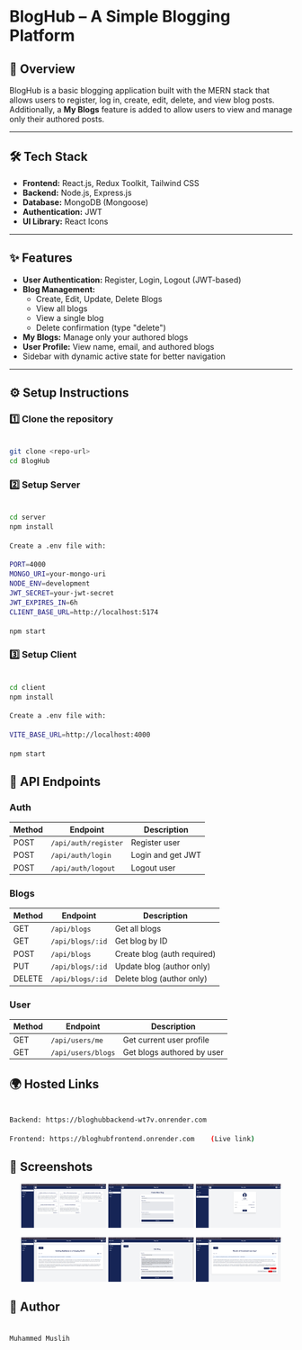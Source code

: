# BlogHub – A Simple Blogging Platform

## 🚀 Overview
BlogHub is a basic blogging application built with the MERN stack that allows users to register, log in, create, edit, delete, and view blog posts.  
Additionally, a **My Blogs** feature is added to allow users to view and manage only their authored posts.

---

## 🛠️ Tech Stack
- **Frontend:** React.js, Redux Toolkit, Tailwind CSS
- **Backend:** Node.js, Express.js
- **Database:** MongoDB (Mongoose)
- **Authentication:** JWT
- **UI Library:** React Icons

---

## ✨ Features
- **User Authentication:** Register, Login, Logout (JWT-based)
- **Blog Management:**
  - Create, Edit, Update, Delete Blogs
  - View all blogs
  - View a single blog
  - Delete confirmation (type "delete")
- **My Blogs:** Manage only your authored blogs
- **User Profile:** View name, email, and authored blogs
- Sidebar with dynamic active state for better navigation

---

## ⚙️ Setup Instructions

### 1️⃣ Clone the repository
```bash

git clone <repo-url>
cd BlogHub

```
### 2️⃣ Setup Server
```bash

cd server
npm install

Create a .env file with:

PORT=4000
MONGO_URI=your-mongo-uri
NODE_ENV=development
JWT_SECRET=your-jwt-secret
JWT_EXPIRES_IN=6h
CLIENT_BASE_URL=http://localhost:5174

npm start

```
### 3️⃣ Setup Client
```bash

cd client
npm install

Create a .env file with:

VITE_BASE_URL=http://localhost:4000

npm start

```
## 📡 API Endpoints

### Auth

| Method | Endpoint             | Description       |
| ------ | -------------------- | ----------------- |
| POST   | `/api/auth/register` | Register user     |
| POST   | `/api/auth/login`    | Login and get JWT |
| POST   | `/api/auth/logout`   | Logout user       |

### Blogs

| Method | Endpoint         | Description                 |
| ------ | ---------------- | --------------------------- |
| GET    | `/api/blogs`     | Get all blogs               |
| GET    | `/api/blogs/:id` | Get blog by ID              |
| POST   | `/api/blogs`     | Create blog (auth required) |
| PUT    | `/api/blogs/:id` | Update blog (author only)   |
| DELETE | `/api/blogs/:id` | Delete blog (author only)   |

### User

| Method | Endpoint           | Description                |
| ------ | ------------------ | -------------------------- |
| GET    | `/api/users/me`    | Get current user profile   |
| GET    | `/api/users/blogs` | Get blogs authored by user |


## 🌍 Hosted Links
```bash

Backend: https://bloghubbackend-wt7v.onrender.com

Frontend: https://bloghubfrontend.onrender.com    (Live link)

```
## 📸 Screenshots

<p align="center">
  <img src="/screenshots/Screenshot from 2025-08-06 04-19-05.png" width="30%" />
  <img src="/screenshots/Screenshot from 2025-08-06 04-19-30.png" width="30%" />
  <img src="/screenshots/Screenshot from 2025-08-06 04-19-38.png" width="30%" />
</p>

<p align="center">
  <img src="/screenshots/Screenshot from 2025-08-06 04-19-55.png" width="30%" />
  <img src="/screenshots/Screenshot from 2025-08-06 04-20-23.png" width="30%" />
  <img src="/screenshots/Screenshot from 2025-08-06 04-20-34.png" alt="Profile Page" width="30%" />
</p>




## 👤 Author

```bash

Muhammed Muslih

```
